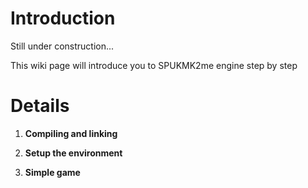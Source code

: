 # Introduction #

Still under construction...

This wiki page will introduce you to SPUKMK2me engine step by step

# Details #

1. **Compiling and linking**

2. **Setup the environment**

3. **Simple game**
